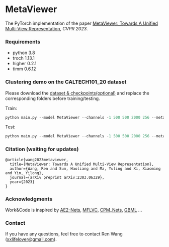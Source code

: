 # MetaViewer

The PyTorch implementation of the paper [MetaViewer: Towards A Unified Multi-View Representation](https://arxiv.org/pdf/2303.06329.pdf), *CVPR 2023*.


### Requirements
- python 3.8
- troch 1.13.1
- higher 0.2.1
- timm 0.6.12


### Clustering demo on the CALTECH101_20 dataset

Please download the [dataset & checkpoints(optional)](https://drive.google.com/drive/folders/1CJea-3DSZvebw_3INZRQ6vmFUMlAEQQV?usp=share_link) and replace the corresponding folders before training/testing.

Train:  
```python
python main.py --model MetaViewer --channels -1 500 500 2000 256 --meta_channels -1 32
```

Test:
```python
python main.py --model MetaViewer --channels -1 500 500 2000 256 --meta_channels -1 32 --testing
```


### Citation (waiting for updates)
```
@article{wang2023metaviewer,
  title={MetaViewer: Towards A Unified Multi-View Representation},
  author={Wang, Ren and Sun, Haoliang and Ma, Yuling and Xi, Xiaoming and Yin, Yilong},
  journal={arXiv preprint arXiv:2303.06329},
  year={2023}
}
```

### Acknowledgments

Work&Code is inspired by [AE2-Nets](https://github.com/willow617/AE2-Nets), [MFLVC](https://github.com/SubmissionsIn/MFLVC), [CPM_Nets](https://github.com/hanmenghan/CPM_Nets), [GBML](https://github.com/sungyubkim/GBML) ... 

### Contact
If you have any questions, feel free to contact Ren Wang (xxlifelover@gmail.com). 
